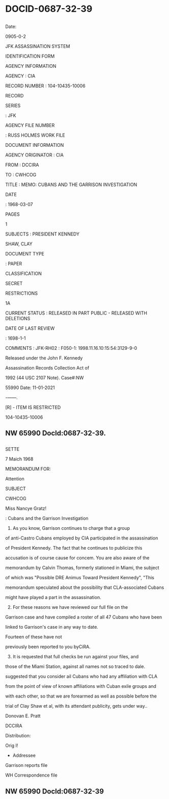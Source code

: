 # DOCID-0687-32-39

##
Date:

0905-0-2

JFK ASSASSINATION SYSTEM

IDENTIFICATION FORM

AGENCY INFORMATION

AGENCY : CIA

RECORD NUMBER : 104-10435-10006

RECORD

SERIES

: JFK

AGENCY FILE NUMBER

: RUSS HOLMES WORK FILE

DOCUMENT INFORMATION

AGENCY ORIGINATOR : CIA

FROM : DCCIRA

TO : CWHCOG

TITLE : MEMO: CUBANS AND THE GARRISON INVESTIGATION

DATE

: 1968-03-07

PAGES

1

SUBJECTS : PRESIDENT KENNEDY

SHAW, CLAY

DOCUMENT TYPE

: PAPER

CLASSIFICATION

SECRET

RESTRICTIONS

1A

CURRENT STATUS : RELEASED IN PART PUBLIC - RELEASED WITH DELETIONS

DATE OF LAST REVIEW

: 1698-1-1

COMMENTS : JFK-RH02 : F050-1: 1998.11.16.10:15:54:3129-9-0

Released under the John F. Kennedy

Assassination Records Collection Act of

1992 (44 USC 2107 Note). Case#:NW

55990 Date: 11-01-2021

-——.

[R] - ITEM IS RESTRICTED

104-10435-10006

NW 65990 Docld:0687-32-39.
---

##
SETTE

7 Maich 1968

MEMORANDUM FOR:

Attention

SUBJECT

CWHCOG

Miss Nancye Gratz!

: Cubans and the Garrison Investigation

1. As you know, Garrison continues to charge that a group

of anti-Castro Cubans employed by CIA participated in the assassination

of President Kennedy. The fact that he continues to publicize this

accusation is of course cause for concem. You are also aware of the

memorandum by Calvin Thomas, formerly stationed in Miami, the subject

of which was "Possible DRE Animus Toward President Kennedy", "This

memorandum speculated about the possibility that CLA-associated Cubans

might have played a part in the assassination.

2. For these reasons we have reviewed our full file on the

Garrison case and have compiled a roster of all 47 Cubans who have been

linked to Garrison's case in any way to date.

Fourteen of these have not

previously been reported to you byCiRA.

3. It is requested that full checks be run against your files, and

those of the Miami Station, against all names not so traced to dale.

suggested that you consider ail Cubans who had any affiliation with CLA

from the point of view of known affiliations with Cuban exile groups and

with each other, so that we are forearmed as well as possible before the

trial of Clay Shaw et al, with its attendant publicity, gets under way..

Donovan E. Pratt

DCCIRA

Distribution:

Orig I!

- Addressee

Garrison reports file

WH Correspondence file

NW 65990 Docld:0687-32-39
---

